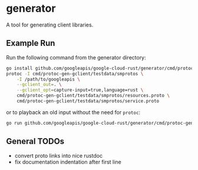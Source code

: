 # generator

A tool for generating client libraries.

## Example Run

Run the following command from the generator directory:

```bash
go install github.com/googleapis/google-cloud-rust/generator/cmd/protoc-gen-gclient
protoc -I cmd/protoc-gen-gclient/testdata/smprotos \
    -I /path/to/googleapis \
    --gclient_out=. \
    --gclient_opt=capture-input=true,language=rust \
    cmd/protoc-gen-gclient/testdata/smprotos/resources.proto \
    cmd/protoc-gen-gclient/testdata/smprotos/service.proto
```

or to playback an old input without the need for `protoc`:

```bash
go run github.com/googleapis/google-cloud-rust/generator/cmd/protoc-gen-gclient -input-path=cmd/protoc-gen-gclient/testdata/rust/rust.bin
```

## General TODOs

- convert proto links into nice rustdoc
- fix documentation indentation after first line